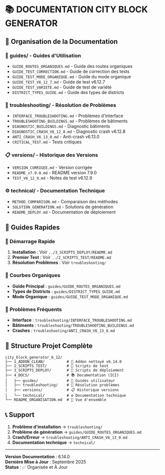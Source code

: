 # 📚 DOCUMENTATION CITY BLOCK GENERATOR

## 📁 **Organisation de la Documentation**

### 📖 **guides/** - Guides d'Utilisation
- `GUIDE_ROUTES_ORGANIQUES.md` - Guide des routes organiques
- `GUIDE_TEST_CORRECTION.md` - Guide de correction des tests
- `GUIDE_TEST_MODE_ORGANIQUE.md` - Guide du mode organique
- `GUIDE_TEST_V6_12_7.md` - Guide de test v6.12.7
- `GUIDE_TEST_VARIETE.md` - Guide de test de variété
- `DISTRICT_TYPES_GUIDE.md` - Guide des types de districts

### 🔧 **troubleshooting/** - Résolution de Problèmes
- `INTERFACE_TROUBLESHOOTING.md` - Problèmes d'interface
- `TROUBLESHOOTING_BUILDINGS.md` - Problèmes de bâtiments
- `DIAGNOSTIC_BUILDINGS.md` - Diagnostic bâtiments
- `DIAGNOSTIC_CRASH_V6_12_8.md` - Diagnostic crash v6.12.8
- `ANTI_CRASH_V6_13_0.md` - Anti-crash v6.13.0
- `CRITICAL_TEST.md` - Tests critiques

### 📋 **versions/** - Historique des Versions
- `VERSION_CORRIGEE.md` - Version corrigée
- `README_v7.9.0.md` - README version 7.9.0
- `TEST_V6_12_9.md` - Notes de test v6.12.9

### ⚙️ **technical/** - Documentation Technique
- `METHOD_COMPARISON.md` - Comparaison des méthodes
- `SOLUTION_GENERATION.md` - Solutions de génération
- `README_DEPLOY.md` - Documentation de déploiement

## 🚀 **Guides Rapides**

### 🎯 **Démarrage Rapide**
1. **Installation** : Voir `../3_SCRIPTS_DEPLOY/README.md`
2. **Premier Test** : Voir `../2_SCRIPTS_TEST/README.md`
3. **Résolution Problèmes** : Voir `troubleshooting/`

### 🌊 **Courbes Organiques**
- **Guide Principal** : `guides/GUIDE_ROUTES_ORGANIQUES.md`
- **Types de Districts** : `guides/DISTRICT_TYPES_GUIDE.md`
- **Mode Organique** : `guides/GUIDE_TEST_MODE_ORGANIQUE.md`

### 🔧 **Problèmes Fréquents**
- **Interface** : `troubleshooting/INTERFACE_TROUBLESHOOTING.md`
- **Bâtiments** : `troubleshooting/TROUBLESHOOTING_BUILDINGS.md`
- **Crashes** : `troubleshooting/ANTI_CRASH_V6_13_0.md`

## 🎯 **Structure Projet Complète**

```
city_block_generator_6_12/
├── 1_ADDON_CLEAN/          # 🧹 Addon nettoyé v6.14.0
├── 2_SCRIPTS_TEST/         # 🧪 Scripts de test
├── 3_SCRIPTS_DEPLOY/       # 🚀 Scripts de déploiement
├── 4_DOCS/                 # 📚 Documentation (ICI)
│   ├── guides/             # 📖 Guides utilisateur
│   ├── troubleshooting/    # 🔧 Résolution problèmes
│   ├── versions/           # 📋 Historique versions
│   └── technical/          # ⚙️ Documentation technique
└── README_ORGANISATION.md  # 📄 Vue d'ensemble
```

## 📞 **Support**

1. **Problème d'installation** → `troubleshooting/`
2. **Problème de génération** → `guides/GUIDE_ROUTES_ORGANIQUES.md`
3. **Crash/Erreur** → `troubleshooting/ANTI_CRASH_V6_13_0.md`
4. **Documentation technique** → `technical/`

---
**Version Documentation** : 6.14.0  
**Dernière Mise à Jour** : Septembre 2025  
**Status** : ✅ Organisée et À Jour
